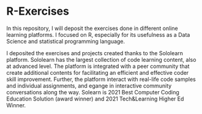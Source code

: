 # R-Exercises

In this repository, I will deposit the exercises done in different online learning platforms. I focused on R, especially for its usefulness as a Data Science and statistical programming language. 

I deposited the exercises and projects created thanks to the Sololearn platform. Sololearn has the largest collection of code learning content, also at advanced level. The platform is integrated with a peer community that create additional contents for facilitating an efficient and effective coder skill improvement. Further, the platform interact with real-life code samples and individual assignments, and egange in interactive community conversations along the way.
Solearn is 2021 Best Computer Coding Education Solution (award winner) and 2021 Tech&Learning Higher Ed Winner.

